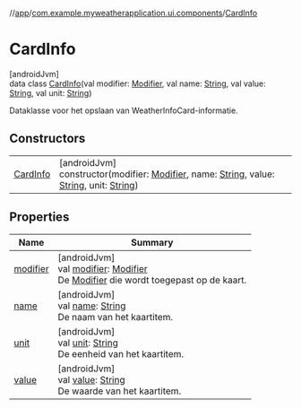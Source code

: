 //[app](../../../index.md)/[com.example.myweatherapplication.ui.components](../index.md)/[CardInfo](index.md)

# CardInfo

[androidJvm]\
data class [CardInfo](index.md)(val modifier: [Modifier](https://developer.android.com/reference/kotlin/androidx/compose/ui/Modifier.html), val name: [String](https://kotlinlang.org/api/latest/jvm/stdlib/kotlin/-string/index.html), val value: [String](https://kotlinlang.org/api/latest/jvm/stdlib/kotlin/-string/index.html), val unit: [String](https://kotlinlang.org/api/latest/jvm/stdlib/kotlin/-string/index.html))

Dataklasse voor het opslaan van WeatherInfoCard-informatie.

## Constructors

| | |
|---|---|
| [CardInfo](-card-info.md) | [androidJvm]<br>constructor(modifier: [Modifier](https://developer.android.com/reference/kotlin/androidx/compose/ui/Modifier.html), name: [String](https://kotlinlang.org/api/latest/jvm/stdlib/kotlin/-string/index.html), value: [String](https://kotlinlang.org/api/latest/jvm/stdlib/kotlin/-string/index.html), unit: [String](https://kotlinlang.org/api/latest/jvm/stdlib/kotlin/-string/index.html)) |

## Properties

| Name | Summary |
|---|---|
| [modifier](modifier.md) | [androidJvm]<br>val [modifier](modifier.md): [Modifier](https://developer.android.com/reference/kotlin/androidx/compose/ui/Modifier.html)<br>De [Modifier](https://developer.android.com/reference/kotlin/androidx/compose/ui/Modifier.html) die wordt toegepast op de kaart. |
| [name](name.md) | [androidJvm]<br>val [name](name.md): [String](https://kotlinlang.org/api/latest/jvm/stdlib/kotlin/-string/index.html)<br>De naam van het kaartitem. |
| [unit](unit.md) | [androidJvm]<br>val [unit](unit.md): [String](https://kotlinlang.org/api/latest/jvm/stdlib/kotlin/-string/index.html)<br>De eenheid van het kaartitem. |
| [value](value.md) | [androidJvm]<br>val [value](value.md): [String](https://kotlinlang.org/api/latest/jvm/stdlib/kotlin/-string/index.html)<br>De waarde van het kaartitem. |
